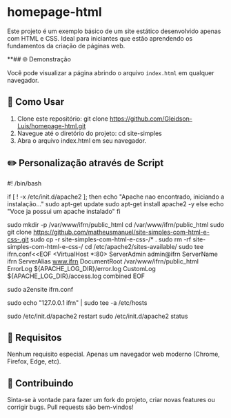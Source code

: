 # homepage-html

Este projeto é um exemplo básico de um site estático desenvolvido apenas com HTML e CSS. Ideal para iniciantes que estão aprendendo os fundamentos da criação de páginas web.

**## 🌐 Demonstração

Você pode visualizar a página abrindo o arquivo `index.html` em qualquer navegador.

## 🚀 Como Usar

1. Clone este repositório: git clone https://github.com/Gleidson-Luis/homepage-html.git
2. Navegue até o diretório do projeto: cd site-simples
3. Abra o arquivo index.html em seu navegador.

## ✏️ Personalização através de Script

#! /bin/bash

if [ ! -x /etc/init.d/apache2 ]; then
echo "Apache nao encontrado, iniciando a instalação..."
sudo apt-get update
sudo apt-get install apache2 -y
else
echo "Voce ja possui um apache instalado"
fi

sudo mkdir -p /var/www/ifrn/public_html
cd /var/www/ifrn/public_html
sudo git clone https://github.com/matheusmanuel/site-simples-com-html-e-css-.git
sudo cp -r site-simples-com-html-e-css-/* .
sudo rm -rf site-simples-com-html-e-css-/
cd /etc/apache2/sites-available/
sudo tee ifrn.conf<<EOF
<VirtualHost *:80>
	ServerAdmin admin@ifrn
	ServerName ifrn
	ServerAlias www.ifrn
	DocumentRoot /var/www/ifrn/public_html
	ErrorLog ${APACHE_LOG_DIR}/error.log
	CustomLog ${APACHE_LOG_DIR}/access.log combined
</VirtualHost>
EOF

sudo a2ensite ifrn.conf

sudo echo "127.0.0.1	ifrn" | sudo tee -a /etc/hosts

sudo /etc/init.d/apache2 restart
sudo /etc/init.d/apache2 status

## 📌 Requisitos
Nenhum requisito especial. Apenas um navegador web moderno (Chrome, Firefox, Edge, etc).

## 🤝 Contribuindo
Sinta-se à vontade para fazer um fork do projeto, criar novas features ou corrigir bugs. Pull requests são bem-vindos!
